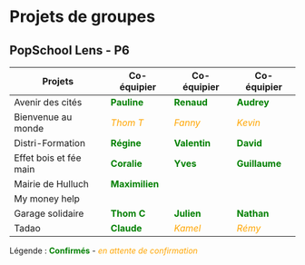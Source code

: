 # Projets de groupes
## PopSchool Lens - P6

| Projets | Co-équipier | Co-équipier | Co-équipier |
| ---- | ---- | ---- | ----|
| Avenir des cités | <span style='color:green'>**Pauline**</span> | <span style='color:green'>**Renaud**</span> | <span style='color:green'>**Audrey**</span> |
| Bienvenue au monde | <span style='color:orange'>*Thom T*</span> | <span style='color: orange'>*Fanny*</span> | <span style='color: orange'>*Kevin*</span> |
| Distri-Formation | <span style='color:green'>**Régine**</span> | <span style='color:green'>**Valentin**</span> | <span style='color:green'>**David**</span> |
| Effet bois et fée main | <span style='color:green'>**Coralie**</span> | <span style='color:green'>**Yves**</span> | <span style='color:green'>**Guillaume**</span> |
| Mairie de Hulluch | <span style='color:green'>**Maximilien**</span> | <span style='color:green'></span> | <span style='color:green'></span> |
| My money help | <span style='color:green'></span> | <span style='color:green'></span> | <span style='color:green'></span> |
| Garage solidaire | <span style='color:green'>**Thom C**</span> | <span style='color:green'>**Julien**</span> | <span style='color:green'>**Nathan**</span> |
| Tadao | <span style='color:green'>**Claude**</span> | <span style='color: orange'>*Kamel*</span> | <span style='color: orange'>*Rémy*</span> |

Légende : <span style='color:green'>**Confirmés**</span> - <span style='color: orange'>*en attente de confirmation*</span>